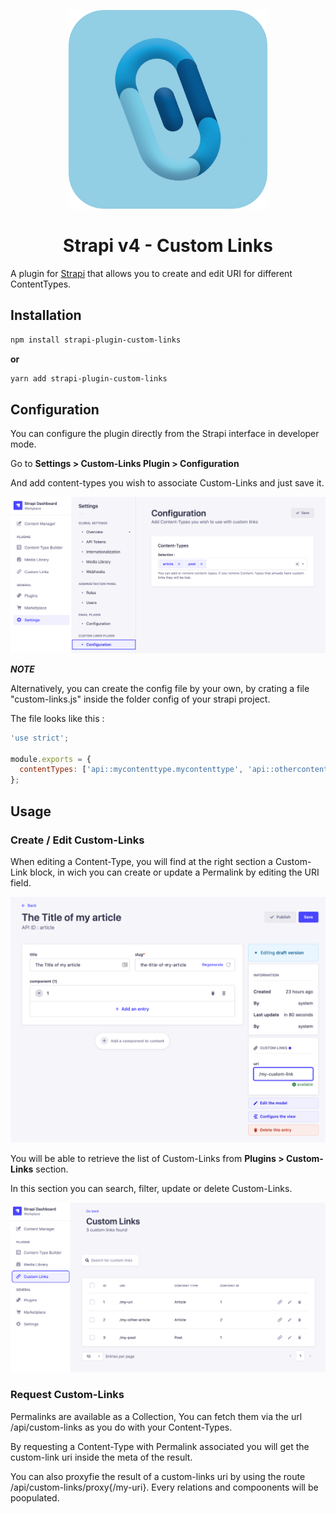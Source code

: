 <p align="center">
  <img src="assets/custom-links.png" width="318px" alt="Strapi logo" />
</p>

<div align="center">
  <h1>Strapi v4 - Custom Links</h1>
</div>

A plugin for [Strapi](https://github.com/strapi/strapi) that allows you to create and edit URI for different ContentTypes.

## Installation

```sh
npm install strapi-plugin-custom-links
```

**or**

```sh
yarn add strapi-plugin-custom-links
```

## Configuration

You can configure the plugin directly from the Strapi interface in developer mode.

Go to **Settings > Custom-Links Plugin > Configuration**

And add content-types you wish to associate Custom-Links and just save it.

![plugin settings](assets/admin-settings.png)

**_NOTE_**

Alternatively, you can create the config file by your own, by crating a file "custom-links.js" inside the folder config of your strapi project.

The file looks like this :

```javascript
'use strict';

module.exports = {
  contentTypes: ['api::mycontenttype.mycontenttype', 'api::othercontentype.othercontentype'],
};
```

## Usage

### Create / Edit Custom-Links

When editing a Content-Type, you will find at the right section a Custom-Link block, in wich you can create or update a Permalink by editing the URI field.

![plugin editing](assets/admin-edit.png)

You will be able to retrieve the list of Custom-Links from **Plugins > Custom-Links** section.

In this section you can search, filter, update or delete Custom-Links.

![plugin listing](assets/admin-custom-links.png)

### Request Custom-Links

Permalinks are available as a Collection, You can fetch them via the url /api/custom-links as you do with your Content-Types.

By requesting a Content-Type with Permalink associated you will get the custom-link uri inside the meta of the result.

You can also proxyfie the result of a custom-links uri by using the route /api/custom-links/proxy{/my-uri}. Every relations and compoonents will be poopulated.
